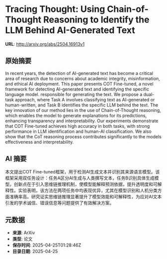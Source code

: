 # Tracing Thought: Using Chain-of-Thought Reasoning to Identify the LLM Behind AI-Generated Text

**URL**: http://arxiv.org/abs/2504.16913v1

## 原始摘要

In recent years, the detection of AI-generated text has become a critical
area of research due to concerns about academic integrity, misinformation, and
ethical AI deployment. This paper presents COT Fine-tuned, a novel framework
for detecting AI-generated text and identifying the specific language model.
responsible for generating the text. We propose a dual-task approach, where
Task A involves classifying text as AI-generated or human-written, and Task B
identifies the specific LLM behind the text. The key innovation of our method
lies in the use of Chain-of-Thought reasoning, which enables the model to
generate explanations for its predictions, enhancing transparency and
interpretability. Our experiments demonstrate that COT Fine-tuned achieves high
accuracy in both tasks, with strong performance in LLM identification and
human-AI classification. We also show that the CoT reasoning process
contributes significantly to the models effectiveness and interpretability.


## AI 摘要

本文提出COT Fine-tuned框架，用于检测AI生成文本并识别其来源语言模型。该框架采用双任务设计：任务A区分AI生成与人类撰写文本，任务B识别具体生成模型。创新点在于引入思维链推理机制，使模型能解释预测依据，提升透明度和可解释性。实验表明，该方法在两项任务中均表现优异，尤其在模型识别和人机分类方面准确率高。研究证实思维链推理显著提升了模型效能和可解释性，为应对AI文本引发的学术诚信、错误信息等问题提供了有效解决方案。

## 元数据

- **来源**: ArXiv
- **类型**: 论文
- **保存时间**: 2025-04-25T01:28:46Z
- **目录日期**: 2025-04-25
